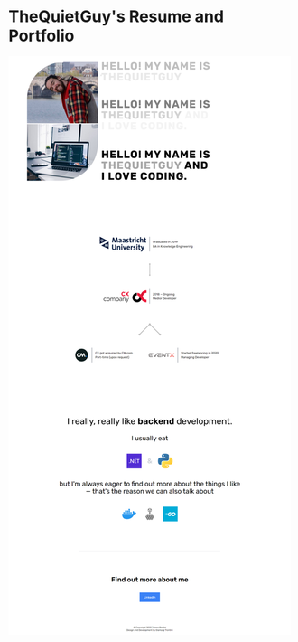 # TheQuietGuy's Resume and Portfolio

![The Quite Guy Website](https://raw.githubusercontent.com/gianluigitrontini/preview-images/main/thequietguy-screenshot.jpg)
